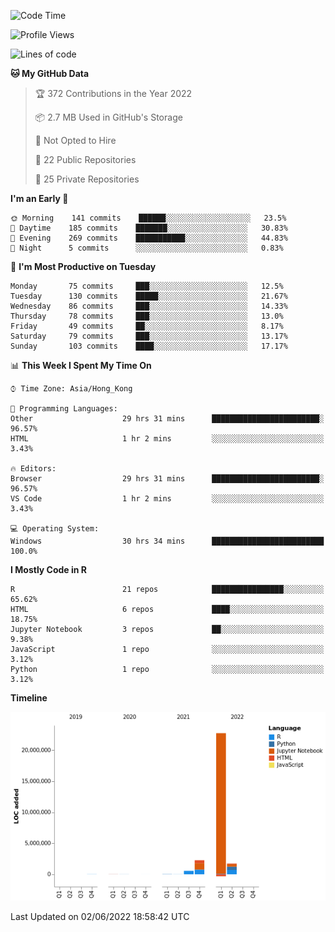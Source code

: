 

<!--**wt12318/wt12318** is a ✨ _special_ ✨ repository because its `README.md` (this file) appears on your GitHub profile.-->

<!--START_SECTION:waka-->
![Code Time](http://img.shields.io/badge/Code%20Time-262%20hrs%2046%20mins-blue)

![Profile Views](http://img.shields.io/badge/Profile%20Views-1-blue)

![Lines of code](https://img.shields.io/badge/From%20Hello%20World%20I%27ve%20Written-27%20Million%20lines%20of%20code-blue)

**🐱 My GitHub Data** 

> 🏆 372 Contributions in the Year 2022
 > 
> 📦 2.7 MB Used in GitHub's Storage 
 > 
> 🚫 Not Opted to Hire
 > 
> 📜 22 Public Repositories 
 > 
> 🔑 25 Private Repositories  
 > 
**I'm an Early 🐤** 

```text
🌞 Morning    141 commits    ██████░░░░░░░░░░░░░░░░░░░   23.5% 
🌆 Daytime    185 commits    ███████░░░░░░░░░░░░░░░░░░   30.83% 
🌃 Evening    269 commits    ███████████░░░░░░░░░░░░░░   44.83% 
🌙 Night      5 commits      ░░░░░░░░░░░░░░░░░░░░░░░░░   0.83%

```
📅 **I'm Most Productive on Tuesday** 

```text
Monday       75 commits     ███░░░░░░░░░░░░░░░░░░░░░░   12.5% 
Tuesday      130 commits    █████░░░░░░░░░░░░░░░░░░░░   21.67% 
Wednesday    86 commits     ███░░░░░░░░░░░░░░░░░░░░░░   14.33% 
Thursday     78 commits     ███░░░░░░░░░░░░░░░░░░░░░░   13.0% 
Friday       49 commits     ██░░░░░░░░░░░░░░░░░░░░░░░   8.17% 
Saturday     79 commits     ███░░░░░░░░░░░░░░░░░░░░░░   13.17% 
Sunday       103 commits    ████░░░░░░░░░░░░░░░░░░░░░   17.17%

```


📊 **This Week I Spent My Time On** 

```text
⌚︎ Time Zone: Asia/Hong_Kong

💬 Programming Languages: 
Other                    29 hrs 31 mins      ████████████████████████░   96.57% 
HTML                     1 hr 2 mins         ░░░░░░░░░░░░░░░░░░░░░░░░░   3.43%

🔥 Editors: 
Browser                  29 hrs 31 mins      ████████████████████████░   96.57% 
VS Code                  1 hr 2 mins         ░░░░░░░░░░░░░░░░░░░░░░░░░   3.43%

💻 Operating System: 
Windows                  30 hrs 34 mins      █████████████████████████   100.0%

```

**I Mostly Code in R** 

```text
R                        21 repos            ████████████████░░░░░░░░░   65.62% 
HTML                     6 repos             ████░░░░░░░░░░░░░░░░░░░░░   18.75% 
Jupyter Notebook         3 repos             ██░░░░░░░░░░░░░░░░░░░░░░░   9.38% 
JavaScript               1 repo              ░░░░░░░░░░░░░░░░░░░░░░░░░   3.12% 
Python                   1 repo              ░░░░░░░░░░░░░░░░░░░░░░░░░   3.12%

```


**Timeline**

![Chart not found](https://raw.githubusercontent.com/wt12318/wt12318/main/charts/bar_graph.png) 


 Last Updated on 02/06/2022 18:58:42 UTC
<!--END_SECTION:waka-->


